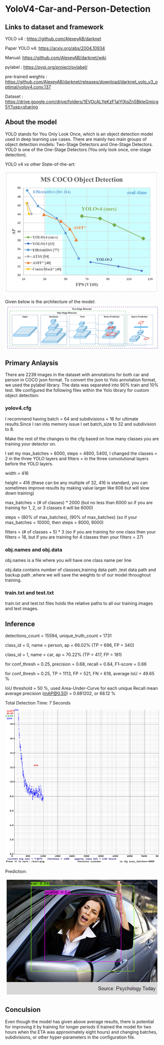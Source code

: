 # YoloV4-Car-and-Person-Detection

## Links to dataset and framework

YOLO v4 : https://github.com/AlexeyAB/darknet

Paper YOLO v4: https://arxiv.org/abs/2004.10934

Manual: https://github.com/AlexeyAB/darknet/wiki

pylabel : https://pypi.org/project/pylabel/

pre-trained weights : https://github.com/AlexeyAB/darknet/releases/download/darknet_yolo_v3_optimal/yolov4.conv.137

Dataset : https://drive.google.com/drive/folders/1EVOcALYeKzF1alYlXqZn5BkIeGmicg5Y?usp=sharing

## About the model

YOLO stands for You Only Look Once, which is an object detection model used in deep learning use cases.
There are mainly two main groups of object detection models: Two-Stage Detectors and One-Stage Detectors. 
YOLO is one of the One-Stage Detectors (You only look once, one-stage detection).

YOLO v4 vs other State-of-the-art:

![](https://github.com/sathwikbs/YoloV4-Car-Person-Detection/blob/main/Images/yolo_vs_others.png)

Given below is the architecture of the model:
![](https://github.com/sathwikbs/YoloV4-Car-Person-Detection/blob/main/Images/yolo%20arch.png)

## Primary Anlaysis

There are 2239 images in the dataset with annotations for both car and person in COCO json format. To convert the json to Yolo annotation format, we used the pylabel library.
The data was separated into 90% train and 10% test.
We configured the following files within the Yolo library for custom object detection:

### yolov4.cfg
I recommend having batch = 64 and subdivisions = 16 for ultimate results.Since I ran into memory issue I set batch_size to 32 and subdivision to 8.

Make the rest of the changes to the cfg based on how many classes you are training your detector on.

I set my max_batches = 6000, steps = 4800, 5400, I changed the classes = 2 in the three YOLO layers and filters =  in the three convolutional layers before the YOLO layers.

width = 416

height = 416 (these can be any multiple of 32, 416 is standard, you can sometimes improve results by making value larger like 608 but will slow down training)

max_batches = (# of classes) * 2000 (but no less than 6000 so if you are training for 1, 2, or 3 classes it will be 6000)

steps = (80% of max_batches), (90% of max_batches) (so if your max_batches = 10000, then steps = 8000, 9000)

filters = (# of classes + 5) * 3 (so if you are training for one class then your filters = 18, but if you are training for 4 classes then your filters = 27)

### obj.names and obj.data

obj.names is a file where you will have one class name per line

obj.data contains number of classses,training data path ,test data path and backup path ,where we will save the weights to of our model throughout training.

### train.txt and test.txt

train.txt and test.txt files holds the relative paths to all our training images and test images.

## Inference

detections_count = 15594, unique_truth_count = 1731  

class_id = 0, name = person, ap = 66.02%   	 (TP = 696, FP = 340) 

class_id = 1, name = car, ap = 70.22%   	 (TP = 417, FP = 181) 

for conf_thresh = 0.25, precision = 0.68, recall = 0.64, F1-score = 0.66 

for conf_thresh = 0.25, TP = 1113, FP = 521, FN = 618, average IoU = 49.65 % 

IoU threshold = 50 %, used Area-Under-Curve for each unique Recall 
 mean average precision (mAP@0.50) = 0.681202, or 68.12 %
 
Total Detection Time: 7 Seconds

![](https://github.com/sathwikbs/YoloV4-Car-Person-Detection/blob/main/Images/chart.png)

Prediction:

![](https://github.com/sathwikbs/YoloV4-Car-Person-Detection/blob/main/Images/prediction.png)

## Conculsion

Even though the model has given above average results, there is potential for improving it by training for longer periods (I trained the model for two hours when the ETA was approximately eight hours) and changing batches, subdivisions, or other hyper-parameters in the configuration file.

